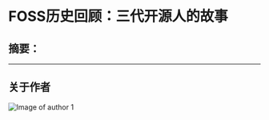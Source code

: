 # FOSS历史回顾：三代开源人的故事 

## 摘要：


--------------------------------------------------




## 关于作者
![Image of author 1]()




